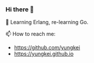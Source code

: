 ### Hi there 👋

<!--
**yungkei/yungkei** is a ✨ _special_ ✨ repository because its `README.md` (this file) appears on your GitHub profile.

Here are some ideas to get you started:

- 🔭 I’m currently working on ...
- 🌱 I’m currently learning ...
- 👯 I’m looking to collaborate on ...
- 🤔 I’m looking for help with ...
- 💬 Ask me about ...
- 📫 How to reach me: ...
- 😄 Pronouns: ...
- ⚡ Fun fact: ...
-->
🌱 Learning Erlang, re-learning Go.

📫 How to reach me: 
 - https://github.com/yungkei
 - https://yungkei.github.io
